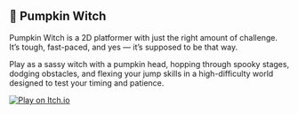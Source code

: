 ## 🎃 Pumpkin Witch
Pumpkin Witch is a 2D platformer with just the right amount of challenge. It’s tough, fast-paced, and yes — it’s supposed to be that way. <br>

Play as a sassy witch with a pumpkin head, hopping through spooky stages, dodging obstacles, and flexing your jump skills in a high-difficulty world designed to test your timing and patience.

[![Play on Itch.io](https://img.shields.io/badge/Play-Itch.io-orange?style=for-the-badge&logo=itch-io)](https://medhak.itch.io/pumpkin-witch)
